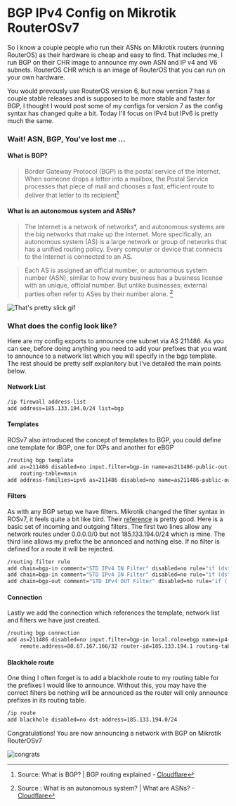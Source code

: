 # BGP IPv4 Config on Mikrotik RouterOSv7

So I know a couple people who run their ASNs on Mikrotik routers (running RouterOS) as their hardware is cheap and easy to find. That includes me, I run BGP on their CHR image to announce my own ASN and IP v4 and V6 subnets. RouterOS CHR which is an image of RouterOS that you can run on your own hardware.

You would prevously use RouterOS version 6, but now version 7 has a couple stable releases and is supposed to be more stable and faster for BGP, I thought I would post some of my configs for version 7 as the config syntax has changed quite a bit. Today I'll focus on IPv4 but IPv6 is pretty much the same.

### Wait! ASN, BGP, You've lost me ...

#### What is BGP?

> Border Gateway Protocol (BGP) is the postal service of the Internet. When someone drops a letter into a mailbox, the Postal Service processes that piece of mail and chooses a fast, efficient route to deliver that letter to its recipient[^cloudflarebgp]

[^cloudflarebgp]: Source: What is BGP? | BGP routing explained - [Cloudflare](https://www.cloudflare.com/learning/security/glossary/what-is-bgp/)

#### What is an autonomous system and ASNs?
>The Internet is a network of networks*, and autonomous systems are the big networks that make up the Internet. More specifically, an autonomous system (AS) is a large network or group of networks that has a unified routing policy. Every computer or device that connects to the Internet is connected to an AS. 

> Each AS is assigned an official number, or autonomous system number (ASN), similar to how every business has a business license with an unique, official number. But unlike businesses, external parties often refer to ASes by their number alone.
[^cloudflareasn]

[^cloudflareasn]: Source : What is an autonomous system? | What are ASNs? - [Cloudflare](https://www.cloudflare.com/learning/network-layer/what-is-an-autonomous-system/)

![That's pretty slick gif](https://media4.giphy.com/media/U09CkmV0ewDbfGgAZR/giphy.gif?cid=790b7611acdfb9df5539d54ed990cfdf2d9c2469aaf1eee6&rid=giphy.gif&ct=g)

### What does the config look like?
Here are my config exports to announce one subnet via AS 211486. As you can see, before doing anything you need to add your prefixes that you want to announce to a network list which you will specify in the bgp template. The rest should be pretty self explanitory but I've detailed the main points below.

#### Network List

```sh
/ip firewall address-list
add address=185.133.194.0/24 list=bgp
```


#### Templates
ROSv7 also introduced the concept of templates to BGP, you could define one template for iBGP, one for IXPs and another for eBGP

```sh
/routing bgp template
add as=211486 disabled=no input.filter=bgp-in name=as211486-public-out-ip4 output.filter-chain=bgp-out .network=bgp \
    routing-table=main
add address-families=ipv6 as=211486 disabled=no name=as211486-public-out-ip6 output.network=bgp routing-table=main
```
#### Filters
As with any BGP setup we have filters. Mikrotik changed the filter syntax in ROSv7, it feels quite a bit like bird. Their [reference](https://help.mikrotik.com/docs/display/ROS/Route+Selection+and+Filters#RouteSelectionandFilters-FilterSyntax) is pretty good.
Here is a basic set of incoming and outgoing filters. The first two lines allow any network routes under 0.0.0.0/0 but not 185.133.194.0/24 which is mine. The third line allows my prefix the be annonced and nothing else. If no filter is defined for a route it will be rejected. 

```sh
/routing filter rule
add chain=bgp-in comment="STD IPv4 IN Filter" disabled=no rule="if (dst in 0.0.0.0/0) {set bgp-local-pref 90; accept}"
add chain=bgp-in comment="STD IPv4 IN Filter" disabled=no rule="if (dst in 185.133.194.0/24) {reject}"
add chain=bgp-out comment="STD IPv4 OUT Filter" disabled=no rule="if ( dst == 185.133.194.0/24 ) {accept}"
```

#### Connection
Lastly we add the connection which references the template, network list and filters we have just created.

```sh
/routing bgp connection
add as=211486 disabled=no input.filter=bgp-in local.role=ebgp name=ip4-mw output.filter-chain=bgp-out .network=bgp \
    remote.address=80.67.167.166/32 router-id=185.133.194.1 routing-table=main templates=as211486-public-out-ip4
```

#### Blackhole route

One thing I often forget is to add a blackhole route to my routing table for the prefixes I would like to announce. Without this, you may have the correct filters be nothing will be announced as the router will only announce prefixes in its routing table.

```sh
/ip route
add blackhole disabled=no dst-address=185.133.194.0/24
```

Congratulations! You are now announcing a network with BGP on Mikrotik RouterOSv7

![congrats](https://i.giphy.com/media/D1wxiYaBi6euR8W0VX/giphy.webp)
